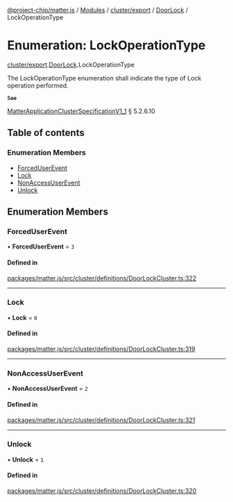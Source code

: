 [@project-chip/matter.js](../README.md) / [Modules](../modules.md) / [cluster/export](../modules/cluster_export.md) / [DoorLock](../modules/cluster_export.DoorLock.md) / LockOperationType

# Enumeration: LockOperationType

[cluster/export](../modules/cluster_export.md).[DoorLock](../modules/cluster_export.DoorLock.md).LockOperationType

The LockOperationType enumeration shall indicate the type of Lock operation performed.

**`See`**

[MatterApplicationClusterSpecificationV1_1](../interfaces/spec_export.MatterApplicationClusterSpecificationV1_1.md) § 5.2.6.10

## Table of contents

### Enumeration Members

- [ForcedUserEvent](cluster_export.DoorLock.LockOperationType.md#forceduserevent)
- [Lock](cluster_export.DoorLock.LockOperationType.md#lock)
- [NonAccessUserEvent](cluster_export.DoorLock.LockOperationType.md#nonaccessuserevent)
- [Unlock](cluster_export.DoorLock.LockOperationType.md#unlock)

## Enumeration Members

### ForcedUserEvent

• **ForcedUserEvent** = ``3``

#### Defined in

[packages/matter.js/src/cluster/definitions/DoorLockCluster.ts:322](https://github.com/project-chip/matter.js/blob/c15b1068/packages/matter.js/src/cluster/definitions/DoorLockCluster.ts#L322)

___

### Lock

• **Lock** = ``0``

#### Defined in

[packages/matter.js/src/cluster/definitions/DoorLockCluster.ts:319](https://github.com/project-chip/matter.js/blob/c15b1068/packages/matter.js/src/cluster/definitions/DoorLockCluster.ts#L319)

___

### NonAccessUserEvent

• **NonAccessUserEvent** = ``2``

#### Defined in

[packages/matter.js/src/cluster/definitions/DoorLockCluster.ts:321](https://github.com/project-chip/matter.js/blob/c15b1068/packages/matter.js/src/cluster/definitions/DoorLockCluster.ts#L321)

___

### Unlock

• **Unlock** = ``1``

#### Defined in

[packages/matter.js/src/cluster/definitions/DoorLockCluster.ts:320](https://github.com/project-chip/matter.js/blob/c15b1068/packages/matter.js/src/cluster/definitions/DoorLockCluster.ts#L320)

